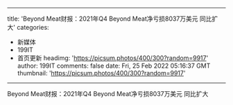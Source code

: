 
---
title: 'Beyond Meat财报：2021年Q4 Beyond Meat净亏损8037万美元 同比扩大'
categories: 
 - 新媒体
 - 199IT
 - 首页更新
headimg: 'https://picsum.photos/400/300?random=9917'
author: 199IT
comments: false
date: Fri, 25 Feb 2022 05:16:37 GMT
thumbnail: 'https://picsum.photos/400/300?random=9917'
---

<div>   
Beyond Meat财报：2021年Q4 Beyond Meat净亏损8037万美元 同比扩大  
</div>
            